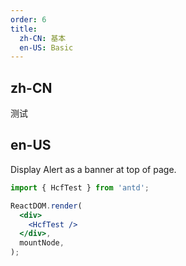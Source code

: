 ```yaml
---
order: 6
title:
  zh-CN: 基本
  en-US: Basic
---
```


## zh-CN

测试

## en-US

Display Alert as a banner at top of page.

```jsx
import { HcfTest } from 'antd';

ReactDOM.render(
  <div>
    <HcfTest />
  </div>,
  mountNode,
);
```
